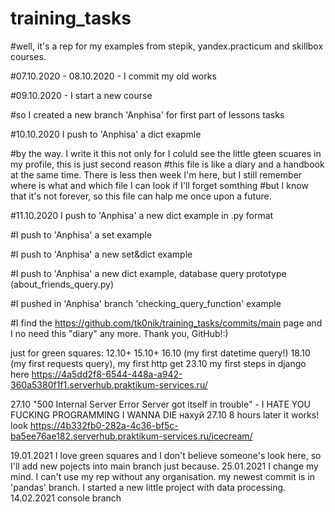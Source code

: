 # training_tasks
#well, it's a rep for my examples from stepik, yandex.practicum and skillbox courses. 


#07.10.2020 - 08.10.2020 - I commit my old works


#09.10.2020 - I start a new course

#so I created a new branch 'Anphisa' for first part of lessons tasks

#10.10.2020 I push to 'Anphisa' a dict exapmle

#by the way. I write it this not only for I coluld see the little gteen scuares in my profile, this is just second reason
#this file is like a diary and a handbook at the same time. There is less then week I'm here, but I still remember where is what and which file I can look if I'll forget somthing
#but I know that it's not forever, so this file can halp me once upon a future.

#11.10.2020 I push to 'Anphisa' a new dict example in .py format

#I push to 'Anphisa' a set example 

#I push to 'Anphisa' a new set&dict example 

#I push to 'Anphisa' a new dict example, database query prototype (about_friends_query.py)

#I pushed in 'Anphisa' branch 'checking_query_function' example

#I find the https://github.com/tk0nik/training_tasks/commits/main page and I no need this "diary" any more. Thank you, GitHub!:)

just for green squares:
12.10+ 15.10+ 16.10 (my first datetime query!)
18.10 (my first requests query), my first http get
23.10 my first steps in django here https://4a5dd2f8-6544-448a-a942-360a5380f1f1.serverhub.praktikum-services.ru/

27.10 "500 Internal Server Error Server got itself in trouble" - I HATE YOU FUCKING PROGRAMMING I WANNA DIE нахуй
27.10 8 hours later it works! look https://4b332fb0-282a-4c36-bf5c-ba5ee76ae182.serverhub.praktikum-services.ru/icecream/

19.01.2021 I love green squares and I don't believe someone's look here, so I'll add new pojects into main branch just because.
25.01.2021 I change my mind. I can't use my rep without any organisation. my newest commit is in 'pandas' branch. I started a new little project with data processing.
14.02.2021 console branch
